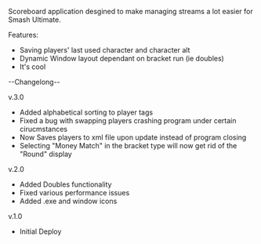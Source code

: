 Scoreboard application desgined to make managing streams a lot easier for Smash Ultimate.

Features:
- Saving players' last used character and character alt
- Dynamic Window layout dependant on bracket run (ie doubles)
- It's cool

--Changelong--

v.3.0
- Added alphabetical sorting to player tags
- Fixed a bug with swapping players crashing program under certain cirucmstances
- Now Saves players to xml file upon update instead of program closing
- Selecting "Money Match" in the bracket type will now get rid of the "Round" display

v.2.0
- Added Doubles functionality
- Fixed various performance issues
- Added .exe and window icons

v.1.0
- Initial Deploy
